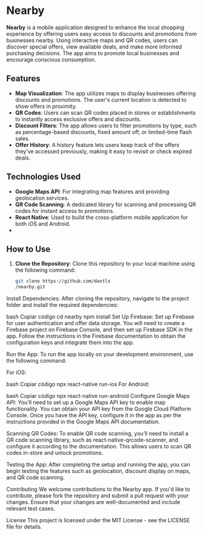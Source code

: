 # Nearby

**Nearby** is a mobile application designed to enhance the local shopping experience by offering users easy access to discounts and promotions from businesses nearby. Using interactive maps and QR codes, users can discover special offers, view available deals, and make more informed purchasing decisions. The app aims to promote local businesses and encourage conscious consumption.

## Features

- **Map Visualization**: The app utilizes maps to display businesses offering discounts and promotions. The user's current location is detected to show offers in proximity.
- **QR Codes**: Users can scan QR codes placed in stores or establishments to instantly access exclusive offers and discounts.
- **Discount Filters**: The app allows users to filter promotions by type, such as percentage-based discounts, fixed amount off, or limited-time flash sales.
- **Offer History**: A history feature lets users keep track of the offers they’ve accessed previously, making it easy to revisit or check expired deals.

## Technologies Used

- **Google Maps API**: For integrating map features and providing geolocation services.
- **QR Code Scanning**: A dedicated library for scanning and processing QR codes for instant access to promotions.
- **React Native**: Used to build the cross-platform mobile application for both iOS and Android.
- 

## How to Use

1. **Clone the Repository**:
   Clone this repository to your local machine using the following command:

   ```bash
   git clone https://github.com/dantls
   /nearby.git
Install Dependencies: After cloning the repository, navigate to the project folder and install the required dependencies:

bash
Copiar código
cd nearby
npm install
Set Up Firebase: Set up Firebase for user authentication and offer data storage. You will need to create a Firebase project on Firebase Console, and then set up Firebase SDK in the app. Follow the instructions in the Firebase documentation to obtain the configuration keys and integrate them into the app.

Run the App: To run the app locally on your development environment, use the following command:

For iOS:

bash
Copiar código
npx react-native run-ios
For Android:

bash
Copiar código
npx react-native run-android
Configure Google Maps API: You'll need to set up a Google Maps API key to enable map functionality. You can obtain your API key from the Google Cloud Platform Console. Once you have the API key, configure it in the app as per the instructions provided in the Google Maps API documentation.

Scanning QR Codes: To enable QR code scanning, you’ll need to install a QR code scanning library, such as react-native-qrcode-scanner, and configure it according to the documentation. This allows users to scan QR codes in-store and unlock promotions.

Testing the App: After completing the setup and running the app, you can begin testing the features such as geolocation, discount display on maps, and QR code scanning.

Contributing
We welcome contributions to the Nearby app. If you'd like to contribute, please fork the repository and submit a pull request with your changes. Ensure that your changes are well-documented and include relevant test cases.

License
This project is licensed under the MIT License - see the LICENSE file for details.




